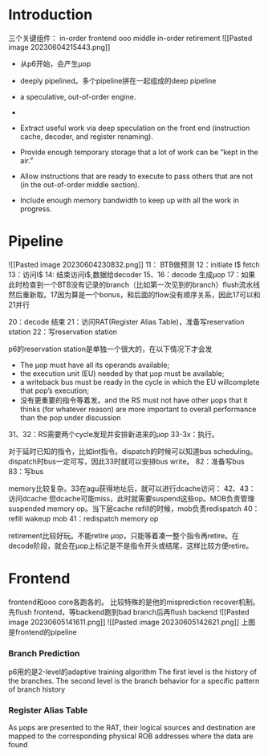 # Introduction
三个关键组件：
in-order frontend
ooo middle
in-order retirement 
![[Pasted image 20230604215443.png]]
- 从p6开始，会产生μop
- deeply pipelined。多个pipeline拼在一起组成的deep pipeline
- a speculative, out-of-order engine.
- 

- Extract useful work via deep speculation on the front end (instruction cache, decoder, and register renaming).
- Provide enough temporary storage that a lot of work can be “kept in the air.”
- Allow instructions that are ready to execute to pass others that are not (in the out-of-order middle section).
- Include enough memory bandwidth to keep up with all the work in progress.

# Pipeline
![[Pasted image 20230604230832.png]]
11： BTB做预测
12：initiate I$ fetch
13：访问I$
14:  结束访问i$,数据给decoder
15、16：decode 生成μop
17：如果此时检查到一个BTB没有记录的branch（比如第一次见到的branch）flush流水线然后重新取。17因为算是一个bonus，和后面的flow没有顺序关系，因此17可以和21并行

20：decode 结束
21：访问RAT(Register Alias Table)，准备写reservation station
22：写reservation station

p6的reservation station是单独一个很大的，在以下情况下才会发
- The μop must have all its operands available; 
- the execution unit (EU) needed by that μop must be available; 
- a writeback bus must be ready in the cycle in which the EU willcomplete that pop’s execution; 
- 没有更重要的指令等着发。and the RS must not have other μops that it thinks (for whatever reason) are more important to overall performance than the pop under discussion

31、32：RS需要两个cycle发现并安排新进来的μop
33-3x：执行。

对于延时已知的指令，比如int指令。dispatch的时候可以知道bus scheduling。dispatch时bus一定可写，因此33时就可以安排bus write。
82：准备写bus
83：写bus

memory比较复杂。33在agu获得地址后，就可以进行dcache访问：
42、43：访问dcache
但dcache可能miss，此时就需要suspend这些op。MOB负责管理suspended memory op。当下层cache refill的时候，mob负责redispatch
40：refill wakeup mob
41：redispatch memory op

retirement比较好玩。不能retire μop，只能等着凑一整个指令再retire。在decode阶段，就会在μop上标记是不是指令开头或结尾，这样比较方便retire。

# Frontend
frontend和ooo core各跑各的。
比较特殊的是他的misprediction recover机制。先flush frontend，等backend跑到bad branch后再flush backend
![[Pasted image 20230605141611.png]]
![[Pasted image 20230605142621.png]]
上图是frontend的pipeline

### Branch Prediction
p6用的是2-level的adaptive training algorithm
The first level is the history of the branches. 
The second level is the branch behavior for a specific pattern of branch history

### Register Alias Table
As µops are presented to the RAT, their logical sources and destination are mapped to the corresponding physical ROB addresses where the data are found